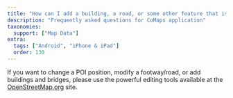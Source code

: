 ```yaml
---
title: "How can I add a building, a road, or some other feature that is not in OM yet?"
description: "Frequently asked questions for CoMaps application"
taxonomies:
  support: ["Map Data"]
extra:
  tags: ["Android", "iPhone & iPad"]
  order: 130
---
```


If you want to change a POI position, modify a footway/road, or add buildings and bridges, please use the powerful editing tools available at the [OpenStreetMap.org](https://osm.org) site.
